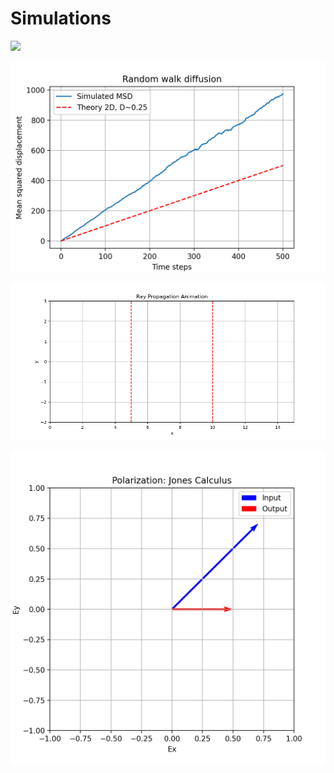 # Simulations

![](figures_diffusion/random_walk_2d.gif)


![](figures_diffusion/msd_vs_time.png)



![](figures_ray_tracing/ray_propagation.gif)






![](figures_polarization/polarization_jones.png)
